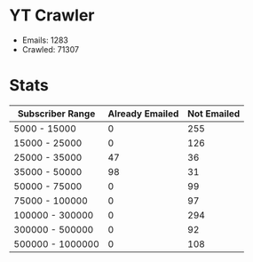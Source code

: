 # YT Crawler
- Emails: 1283
- Crawled: 71307

# Stats
| Subscriber Range  | Already Emailed | Not Emailed |
|-------|-------|-------|
| 5000 - 15000 | 0 | 255 |
| 15000 - 25000 | 0 | 126 |
| 25000 - 35000 | 47 | 36 |
| 35000 - 50000 | 98 | 31 |
| 50000 - 75000 | 0 | 99 |
| 75000 - 100000 | 0 | 97 |
| 100000 - 300000 | 0 | 294 |
| 300000 - 500000 | 0 | 92 |
| 500000 - 1000000 | 0 | 108 |
